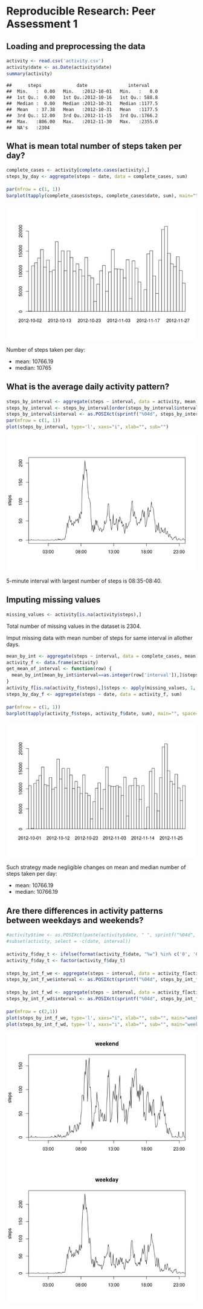 # Reproducible Research: Peer Assessment 1

## Loading and preprocessing the data

```r
activity <- read.csv('activity.csv')
activity$date <- as.Date(activity$date)
summary(activity)
```

```
##      steps             date               interval     
##  Min.   :  0.00   Min.   :2012-10-01   Min.   :   0.0  
##  1st Qu.:  0.00   1st Qu.:2012-10-16   1st Qu.: 588.8  
##  Median :  0.00   Median :2012-10-31   Median :1177.5  
##  Mean   : 37.38   Mean   :2012-10-31   Mean   :1177.5  
##  3rd Qu.: 12.00   3rd Qu.:2012-11-15   3rd Qu.:1766.2  
##  Max.   :806.00   Max.   :2012-11-30   Max.   :2355.0  
##  NA's   :2304
```


## What is mean total number of steps taken per day?

```r
complete_cases <- activity[complete.cases(activity),]
steps_by_day <- aggregate(steps ~ date, data = complete_cases, sum)

par(mfrow = c(1, 1))
barplot(tapply(complete_cases$steps, complete_cases$date, sum), main="", space=0, xaxs="i", col="White") # close enough to histogram
```

![](PA1_template_files/figure-html/bydayplot-1.png)<!-- -->

Number of steps taken per day:

* mean: 10766.19
* median: 10765


## What is the average daily activity pattern?

```r
steps_by_interval <- aggregate(steps ~ interval, data = activity, mean)
steps_by_interval <- steps_by_interval[order(steps_by_interval$interval),]
steps_by_interval$interval <- as.POSIXct(sprintf("%04d", steps_by_interval$interval), format="%H%M")
par(mfrow = c(1, 1))
plot(steps_by_interval, type='l', xaxs="i", xlab="", sub="")
```

![](PA1_template_files/figure-html/byintervalplot-1.png)<!-- -->


5-minute interval with largest number of steps is 08:35-08:40.

## Imputing missing values

```r
missing_values <- activity[is.na(activity$steps),]
```

Total number of missing values in the dataset is 2304.

Imput missing data with mean number of steps for same interval in allother days.

```r
mean_by_int <- aggregate(steps ~ interval, data = complete_cases, mean)
activity_f <- data.frame(activity)
get_mean_of_interval <- function(row) {
  mean_by_int[mean_by_int$interval==as.integer(row['interval']),]$steps
}
activity_f[is.na(activity_f$steps),]$steps <- apply(missing_values, 1, get_mean_of_interval)
steps_by_day_f <- aggregate(steps ~ date, data = activity_f, sum)

par(mfrow = c(1, 1))
barplot(tapply(activity_f$steps, activity_f$date, sum), main="", space=0, xaxs="i", col="White")
```

![](PA1_template_files/figure-html/bydayfilledplot-1.png)<!-- -->

Such strategy made negligible changes on mean and median number of steps taken per day:

* mean: 10766.19
* median: 10766.19


## Are there differences in activity patterns between weekdays and weekends?


```r
#activity$time <- as.POSIXct(paste(activity$date, " ", sprintf("%04d", activity$interval)), format="%Y-%m-%d %H%M")
#subset(activity, select = -c(date, interval))

activity_f$day_t <- ifelse(format(activity_f$date, "%w") %in% c('0', '6'), "weekend", "weekday")
activity_f$day_t <- factor(activity_f$day_t)

steps_by_int_f_we <- aggregate(steps ~ interval, data = activity_f[activity_f$day_t=="weekend",], mean)
steps_by_int_f_we$interval <- as.POSIXct(sprintf("%04d", steps_by_int_f_we$interval), format="%H%M")

steps_by_int_f_wd <- aggregate(steps ~ interval, data = activity_f[activity_f$day_t=="weekday",], mean)
steps_by_int_f_wd$interval <- as.POSIXct(sprintf("%04d", steps_by_int_f_wd$interval), format="%H%M")

par(mfrow = c(2,1))
plot(steps_by_int_f_we, type='l', xaxs="i", xlab="", sub="", main="weekend")
plot(steps_by_int_f_wd, type='l', xaxs="i", xlab="", sub="", main="weekday")
```

![](PA1_template_files/figure-html/byweekdays-1.png)<!-- -->
